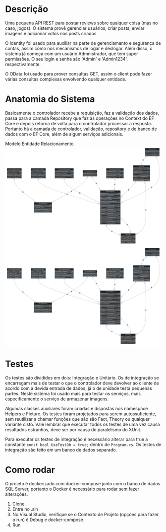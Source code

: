 # Descrição

Uma pequena API REST para postar reviews sobre qualquer coisa (mas no caso, jogos). O sistema provê gerenciar usuários, criar posts, enviar imagens e adicionar votos nos posts criados.

O Identity foi usado para auxiliar na parte de gerenciamento e segurança de contas, assim como nos mecanismos de logar e deslogar. Além disso, o sistema já começa com um usuário Admnistrador, que tem 
super permissões. O seu login e senha são 'Admin' e 'Admin1234', respectivamente.

O OData foi usado para prover consultas GET, assim o client pode fazer várias consultas complexas envolvendo qualquer entidade.

# Anatomia do Sistema

Basicamente o controlador recebe a requisição, faz a validação dos dados, passa para a camada Repository que faz as operações no Context do EF Core e depois retorna de volta para o controlador processar a resposta. Portanto há a camada de controlador, validação, repository e de banco de dados com o EF Core, além de algum serviços adicionais.

Modelo Entidade Relacionamento
![Modelo Entidade Relacionamento](ReviewsDeGames/Docs/ER.svg)
<img src="ReviewsDeGames/Docs/ER.svg">


# Testes

Os testes são divididos em dois: Integração e Unitário. Os de integração se encarregam mais de testar o que o controlador deve devolver ao cliente de acordo com a devida entrada de dados, já o de unidade testa pequenas partes. Neste sistema foi usado mais para testar os serviços, mais especificamente o serviço de armazenar imagens.

Algumas classes auxiliares foram criadas e dispostas nos namespace Helpers e Fixture. Os testes foram projetados para serem autossuficiente, sem reutilizar a chamar funções que são são Fact, Theory ou qualquer variante disto. Vale lembrar que executar todos os testes de uma vez causa resultados estranhos, deve ser por causa do paralelismo do XUnit.

Para executar os testes de integração é necessário alterar para true a constante `const bool UseTestDb = true;` dentro de `Program.cs`. Os testes de integração são feito em um banco de dados separado.

# Como rodar

O projeto é dockerizado com docker-compose junto com o banco de dados SQL Server, portanto o Docker é necessário para rodar sem fazer alterações.

1. Clone
2. Entre no .sln
3. No Visual Studio, verifique se o Contexto de Projeto (opções para fazer o run) é Debug e docker-compose.
4. Run
